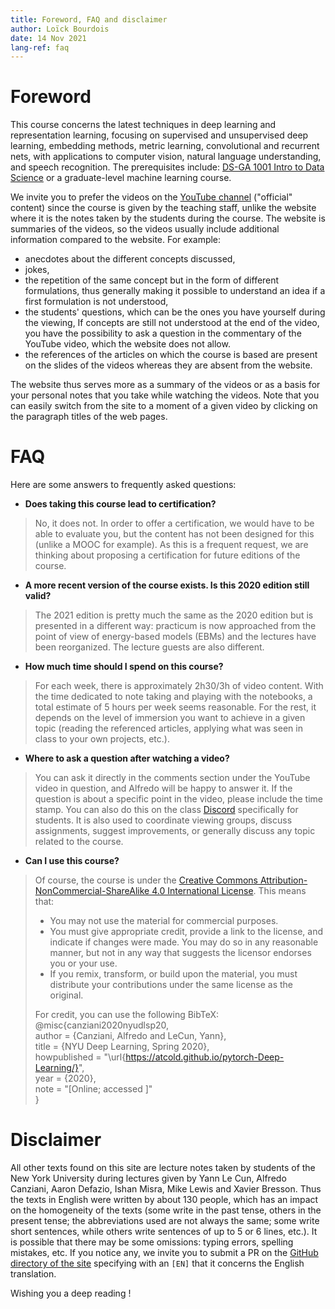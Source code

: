 ```yaml
---
title: Foreword, FAQ and disclaimer
author: Loïck Bourdois
date: 14 Nov 2021
lang-ref: faq
---
```



# Foreword 

This course concerns the latest techniques in deep learning and representation learning, focusing on supervised and unsupervised deep learning, embedding methods, metric learning, convolutional and recurrent nets, with applications to computer vision, natural language understanding, and speech recognition. 
The prerequisites include: [DS-GA 1001 Intro to Data Science](https://cds.nyu.edu/academics/ms-curriculum/) or a graduate-level machine learning course.

We invite you to prefer the videos on the [YouTube channel](https://www.youtube.com/watch?v=0bMe_vCZo30&list=PLLHTzKZzVU9eaEyErdV26ikyolxOsz6mq) ("official" content) since the course is given by the teaching staff, unlike the website where it is the notes taken by the students during the course.
The website is summaries of the videos, so the videos usually include additional information compared to the website. For example:
- anecdotes about the different concepts discussed,
- jokes, 
- the repetition of the same concept but in the form of different formulations, thus generally making it possible to understand an idea if a first formulation is not understood, 
- the students' questions, which can be the ones you have yourself during the viewing,
If concepts are still not understood at the end of the video, you have the possibility to ask a question in the commentary of the YouTube video, which the website does not allow.
- the references of the articles on which the course is based are present on the slides of the videos whereas they are absent from the website.  

The website thus serves more as a summary of the videos or as a basis for your personal notes that you take while watching the videos. 
Note that you can easily switch from the site to a moment of a given video by clicking on the paragraph titles of the web pages. 


# FAQ

Here are some answers to frequently asked questions:
- **Does taking this course lead to certification?**
> No, it does not. In order to offer a certification, we would have to be able to evaluate you, but the content has not been designed for this (unlike a MOOC for example). As this is a frequent request, we are thinking about proposing a certification for future editions of the course.
- **A more recent version of the course exists. Is this 2020 edition still valid?**
> The 2021 edition is pretty much the same as the 2020 edition but is presented in a different way: practicum is now approached from the point of view of energy-based models (EBMs) and the lectures have been reorganized. The lecture guests are also different. 
- **How much time should I spend on this course?**
> For each week, there is approximately 2h30/3h of video content. With the time dedicated to note taking and playing with the notebooks, a total estimate of 5 hours per week seems reasonable. For the rest, it depends on the level of immersion you want to achieve in a given topic (reading the referenced articles, applying what was seen in class to your own projects, etc.).
- **Where to ask a question after watching a video?**
> You can ask it directly in the comments section under the YouTube video in question, and Alfredo will be happy to answer it. If the question is about a specific point in the video, please include the time stamp.
> You can also do this on the class [Discord](https://discord.gg/CthuqsX8Pb) specifically for students. It is also used to coordinate viewing groups, discuss assignments, suggest improvements, or generally discuss any topic related to the course.
- **Can I use this course?**
> Of course, the course is under the [Creative Commons Attribution-NonCommercial-ShareAlike 4.0 International License](http://creativecommons.org/licenses/by-nc-sa/4.0/).
> This means that:
> - You may not use the material for commercial purposes.
> - You must give appropriate credit, provide a link to the license, and indicate if changes were made. You may do so in any reasonable manner, but not in any way that suggests the licensor endorses you or your use.
> - If you remix, transform, or build upon the material, you must distribute your contributions under the same license as the original.  
>  
> For credit, you can use the following BibTeX:  
> @misc{canziani2020nyudlsp20,  
  author = {Canziani, Alfredo and LeCun, Yann},  
  title = {NYU Deep Learning, Spring 2020},  
  howpublished = "\url{https://atcold.github.io/pytorch-Deep-Learning/}",  
  year = {2020},  
  note = "[Online; accessed <today>]"  
}




# Disclaimer

All other texts found on this site are lecture notes taken by students of the New York University during lectures given by Yann Le Cun, Alfredo Canziani, Aaron Defazio, Ishan Misra, Mike Lewis and Xavier Bresson. 
Thus the texts in English were written by about 130 people, which has an impact on the homogeneity of the texts (some write in the past tense, others in the present tense; the abbreviations used are not always the same; some write short sentences, while others write sentences of up to 5 or 6 lines, etc.).
It is possible that there may be some omissions: typing errors, spelling mistakes, etc. 
If you notice any, we invite you to submit a PR on the [GitHub directory of the site](https://github.com/Atcold/pytorch-Deep-Learning/pulls) specifying with an `[EN]` that it concerns the English translation.

Wishing you a deep reading !
